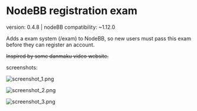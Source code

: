 # NodeBB registration exam

version: 0.4.8 | nodeBB compatibility: ~1.12.0

Adds a exam system (/exam) to NodeBB, so new users must pass this exam before they can register an account.

~~Inspired by some danmaku video website.~~

screenshots:

![screenshot_1.png](https://i.imgur.com/0YEwyqA.png)

![screenshot_2.png](https://i.imgur.com/qu8BBa4.png)

![screenshot_3.png](https://i.imgur.com/1ZGpJiw.png)
